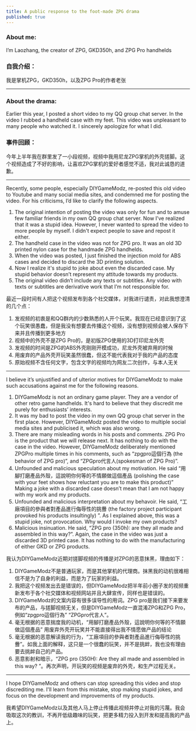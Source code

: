 ```yaml
---
title: A public response to the foot-made ZPG drama
published: true
---
```


### About me: 
I’m Laozhang, the creator of ZPG, GKD350h, and ZPG Pro handhelds 

### 自我介绍：
我是掌机ZPG，GKD350h，以及ZPG Pro的作者老张

--- 

### About the drama: 
Earlier this year, I posted a short video to my QQ group chat server. In the video I rubbed a handheld case with my feet. This video was unpleasant to many people who watched it. I sincerely apologize for what I did. 

### 事件回顾：
今年上半年我在群里发了一小段视频，视频中我用尼龙ZPG掌机的外壳搓脚。这个视频造成了不好的影响，让喜欢ZPG掌机的爱好者感觉不适，我对此诚恳的道歉。

--- 

Recently, some people, especially DIYGameModz, re-posted this old video to Youtube and many social media sites, and condemned me for posting the video. For his criticisms, I’d like to clarify the following aspects. 

1.	The original intention of posting the video was only for fun and to amuse few familiar friends in my own QQ group chat server. Now I’ve realized that it was a stupid idea. However, I never wanted to spread the video to more people by myself. I didn't expect people to save and repost it either. 
2.	The handheld case in the video was not for ZPG pro. It was an old 3D printed nylon case for the handmade ZPG handhelds. 
3.	When the video was posted, I just finished the injection mold for ABS cases and decided to discard the 3D printing solution.
4.	Now I realize it's stupid to joke about even the discarded case. My stupid behavior doesn’t represent my attitude towards my products.
5.	The original video didn’t include any texts or  subtitles. Any video with texts or subtitles are derivative work that I’m not responsible for.

最近一段时间有人把这个视频发布到各个社交媒体，对我进行谴责，对此我想澄清的几个点：

1.	发视频的初衷是和QQ群内的少数熟悉的人开个玩笑。我现在已经意识到了这个玩笑很愚蠢，但是我没有想要去传播这个视频，没有想到视频会被人保存下来并且传播到更多地方
2.	视频中的外壳不是ZPG Pro的，是初版ZPG使用的3D打印尼龙外壳
3.	发视频的时间是ZPG的ABS外壳刚刚开模成功，尼龙外壳被弃用的时候
4.	用废弃的产品外壳开玩笑虽然很蠢，但这不能代表我对于我的产品的态度
5.	原始视频不含任何文字，包含文字的视频均为网友二次创作，与本人无关

--- 

I believe it’s unjustified and of ulterior motives for DIYGameModz to make such accusations against me for the following reasons. 
1.	DIYGameModz is not an ordinary game player. They are a vendor of other retro game handhelds. It's hard to believe that they discredit me purely for enthusiasts’ interests. 
2.	It was my bad to post the video in my own QQ group chat server in the first place. However, DIYGameModz posted the video to multiple social media sites and publicised it, which was also wrong. 
3.	There are many misleading words in his posts and comments. ZPG Pro is the product that we will release next. It has nothing to do with the case in the video. However, DIYGameModz deliberately mentioned ZPGPro multiple times in his comments, such as “zpgpro這個行為 (the behavior of ZPG pro)”, and “ZPGpro代言人(spokesman of ZPG Pro)”.
4.	Unfounded and malicious speculation about my motivation. He said “用腳打磨產品外殼，這說明你何等的不情願做這個產品 (polishing the case with your feet shows how reluctant you are to make this product)” Making a joke with a discarded case doesn’t mean that I am not happy with my work and my products. 
5.	Unfounded and malicious interpretation about my behavoir. He said, “工廠項目的參與者對產品進行侮辱性的挑釁 (the factory project participant provoked his products insultingly) ”. As I explained above, this was a stupid joke, not provocation. Why would I invoke my own products? 
6.	Malicious insinuation. He said, “ZPG pro (350h): are they all made and assembled in this way?”. Again, the case in the video was just a discarded 3D printed case. It has nothing to do with the manufacturing of either GKD or ZPG products. 

我认为DIYGameModz近期对搓脚视频的传播是对ZPG的恶意抹黑，理由如下： 
1.	DIYGameModz不是普通玩家，而是其他掌机的代理商。抹黑我的动机很难相信不是为了自身的利益，而是为了玩家的利益。
2.	我把这个视频发出去是错误的，但DIYGameModz把半年前小圈子发的视频重新发布于各个社交媒体和视频网站并且大肆宣传，同样也是错误的。
3.	DIYGameModz的文案内容有很多误导性的用词。ZPG pro是我们接下来要发布的产品，与搓脚视频无关，但是DIYGameModz一直混淆ZPG和ZPG Pro，例如“zpgpro這個行為” “ZPGpro代言人”。
4.	毫无根据的恶意揣度我的动机，“用腳打磨產品外殼，這說明你何等的不情願做這個產品” 用废弃外壳开玩笑并不能直接得出我不情愿做产品的结论
5.	毫无根据的恶意解读我的行为，“工廠項目的參與者對產品進行侮辱性的挑釁”。如我上面的解释，这只是一个很蠢的玩笑，并不是挑衅，我也没有理由要去挑衅自己的产品。
6.	恶意影射和暗示，“ZPG pro (350H): Are they all made and assembled in this way? ”。再次声明，开玩笑的视频是废弃的外壳，和生产过程无关。

--- 

I hope DIYGameModz and others can stop spreading this video and stop discrediting me. I'll learn from this mistake, stop making stupid jokes, and focus on the development and improvements of my products.

我希望DIYGameModz以及其他人马上停止传播此视频并停止对我的污蔑。我会吸取这次的教训，不再开低级趣味的玩笑，把更多精力投入到开发和提高我的产品上。